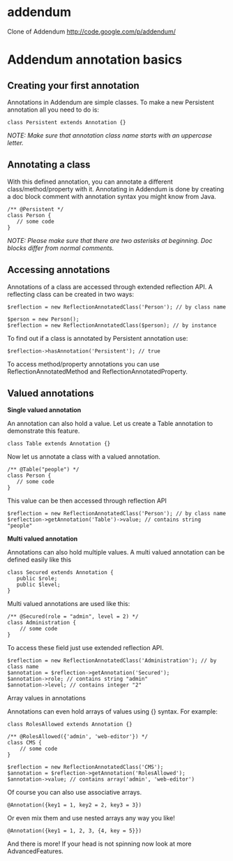 addendum
========

Clone of Addendum http://code.google.com/p/addendum/

Addendum annotation basics
==========================

Creating your first annotation
------------------------------

Annotations in Addendum are simple classes. To make a new Persistent annotation all you need to do is:

    class Persistent extends Annotation {}
    
*NOTE: Make sure that annotation class name starts with an uppercase letter.*

Annotating a class
------------------

With this defined annotation, you can annotate a different class/method/property with it. Annotating in Addendum is done by creating a doc block comment with annotation syntax you might know from Java.

    /** @Persistent */
    class Person {
       // some code
    }
    
*NOTE: Please make sure that there are two asterisks at beginning. Doc blocks differ from normal comments.*

Accessing annotations
---------------------

Annotations of a class are accessed through extended reflection API. A reflecting class can be created in two ways:

    $reflection = new ReflectionAnnotatedClass('Person'); // by class name

    $person = new Person();
    $reflection = new ReflectionAnnotatedClass($person); // by instance

To find out if a class is annotated by Persistent annotation use:

    $reflection->hasAnnotation('Persistent'); // true

To access method/property annotations you can use ReflectionAnnotatedMethod and ReflectionAnnotatedProperty.

Valued annotations
------------------

**Single valued annotation**

An annotation can also hold a value. Let us create a Table annotation to demonstrate this feature.

    class Table extends Annotation {}
    
Now let us annotate a class with a valued annotation.

    /** @Table("people") */
    class Person {
       // some code
    }
    
This value can be then accessed through reflection API

    $reflection = new ReflectionAnnotatedClass('Person'); // by class name
    $reflection->getAnnotation('Table')->value; // contains string "people"
    
**Multi valued annotation**

Annotations can also hold multiple values. A multi valued annotation can be defined easily like this

    class Secured extends Annotation {
       public $role;
       public $level;
    }
Multi valued annotations are used like this:

    /** @Secured(role = "admin", level = 2) */
    class Administration {
        // some code
    }
To access these field just use extended reflection API.

    $reflection = new ReflectionAnnotatedClass('Administration'); // by class name
    $annotation = $reflection->getAnnotation('Secured');
    $annotation->role; // contains string "admin"
    $annotation->level; // contains integer "2"

Array values in annotations

Annotations can even hold arrays of values using {} syntax. For example:

    class RolesAllowed extends Annotation {}

    /** @RolesAllowed({'admin', 'web-editor'}) */
    class CMS {
        // some code
    }

    $reflection = new ReflectionAnnotatedClass('CMS');
    $annotation = $reflection->getAnnotation('RolesAllowed');
    $annotation->value; // contains array('admin', 'web-editor')

Of course you can also use associative arrays.

    @Annotation({key1 = 1, key2 = 2, key3 = 3})

Or even mix them and use nested arrays any way you like!

    @Annotation({key1 = 1, 2, 3, {4, key = 5}})
And there is more!
If your head is not spinning now look at more AdvancedFeatures.